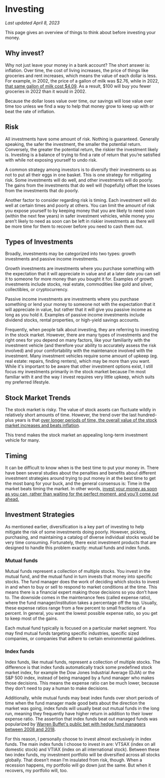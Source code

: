 # Investing
_Last updated April 8, 2023_

This page gives an overview of things to think about before investing your money.

## Why invest?
Why not just leave your money in a bank account? The short answer is: inflation. Over time, the cost of living increases, the price of things like groceries and rent increases, which means the value of each dollar is less. For example, in 2002, the price of a gallon of milk was $2.76, while in 2022, [that same gallon of milk cost $4.09](https://www.usinflationcalculator.com/inflation/milk-prices-adjusted-for-inflation/). As a result, $100 will buy you fewer groceries in 2022 than it would in 2002.

Because the dollar loses value over time, our savings will lose value over time too unless we find a way to help that money grow to keep up with or beat the rate of inflation.

## Risk
All investments have some amount of risk. Nothing is guaranteed. Generally speaking, the safer the investment, the smaller the potential return. Conversely, the greater the potential return, the riskier the investment likely is. Investing is a balance of trying to find a rate of return that you’re satisfied with while not exposing yourself to undo risk.

A common strategy among investors is to diversify their investments so as not to put all their eggs in one basket. This is one strategy for mitigating risk. Some investments will do well, and other investments will do poorly. The gains from the investments that do well will (hopefully) offset the losses from the investments that do poorly.

Another factor to consider regarding risk is timing. Each investment will do well at certain times and poorly at others. You can limit the amount of risk you expose yourself to by keeping money that you are likely to need soon (within the next few years) in safer investment vehicles, while money you aren’t likely to need as soon can be left in riskier investments as there will be more time for them to recover before you need to cash them out.

## Types of Investments
Broadly, investments may be categorized into two types: growth investments and passive income investments.

Growth investments are investments where you purchase something with the expectation that it will appreciate in value and at a later date you can sell it to someone for more money than you bought it for. Examples of growth investments include stocks, real estate, commodities like gold and silver, collectibles, or cryptocurrency.

Passive income investments are investments where you purchase something or lend your money to someone not with the expectation that it will appreciate in value, but rather that it will give you passive income as long as you hold it. Examples of passive income investments include dividend stocks, rental properties, or high-yield savings accounts.

Frequently, when people talk about investing, they are referring to investing in the stock market. However, there are many types of investments and the right ones for you depend on many factors, like your familiarity with the investment vehicle (and therefore your ability to accurately assess the risk involved) and your comfortability with the maintenance involved with the investment. Many investment vehicles require some amount of upkeep (eg. real estate: repairs, finding renters), which may be more than you want. While it's important to be aware that other investment options exist, I still focus my investments primarily in the stock market because I’m most familiar with it and the way I invest requires very little upkeep, which suits my preferred lifestyle.

## Stock Market Trends
The stock market is risky. The value of stock assets can fluctuate wildly in relatively short amounts of time. However, the trend over the last hundred-plus years is that [over longer periods of time, the overall value of the stock market increases and beats inflation](https://www.macrotrends.net/1319/dow-jones-100-year-historical-chart).

This trend makes the stock market an appealing long-term investment vehicle for many.

## Timing
It can be difficult to know when is the best time to put your money in. There have been several studies about the penalties and benefits about different investment strategies around trying to put money in at the best time to get the most bang for your buck, and the general consensus is: Time in the market beats timing the market. In other words, [invest your money as soon as you can, rather than waiting for the perfect moment, and you'll come out ahead.](https://www.schwab.com/learn/story/does-market-timing-work)

## Investment Strategies
As mentioned earlier, diversification is a key part of investing to help mitigate the risk of some investments doing poorly. However, picking, purchasing, and maintaining a catalog of diverse individual stocks would be very time consuming. Fortunately, there exist investment products that are designed to handle this problem exactly: mutual funds and index funds.

### Mutual funds
Mutual funds represent a collection of multiple stocks. You invest in the mutual fund, and the mutual fund in turn invests that money into specific stocks. The fund manager does the work of deciding which stocks to invest in and when to buy or sell to respond to market conditions at the time. This means there is a financial expert making those decisions so you don’t have to. The downside comes in the maintenance fees (called expense ratio), where the fund manager/institution takes a percentage off the top. Usually, these expense ratios range from a few percent to small fractions of a percent. In general, you want the lowest possible expense ratio, so you get to keep most of the gains.

Each mutual fund typically is focused on a particular market segment. You may find mutual funds targeting specific industries, specific sized companies, or companies that adhere to certain environmental guidelines.

### Index funds
Index funds, like mutual funds, represent a collection of multiple stocks. The difference is that index funds automatically track some predefined stock market index, for example the Dow Jones Industrial Average (DJIA) or the S&P 500 index, instead of being managed by a fund manager who makes those decisions. This means the expense ratio can be much lower, because they don’t need to pay a human to make decisions.

Additionally, while mutual funds may beat index funds over short periods of time when the fund manager made good bets about the direction the market was going, index funds will usually beat out mutual funds in the long run, meaning they frequently have higher return in addition to their lower expense ratio. The assertion that index funds beat out managed funds was popularized by [Warren Buffet's public bet with hedge fund managers between 2008 and 2018](https://www.investopedia.com/articles/investing/030916/buffetts-bet-hedge-funds-year-eight-brka-brkb.asp).

For this reason, I personally choose to invest almost exclusively in index funds. The main index funds I choose to invest in are: VTSAX (index on all domestic stock) and VTIAX (index on all international stock). Between these two index funds, my investment portfolio will be diversified across all stocks globally. That doesn’t mean I’m insulated from risk, though. When a recession happens, my portfolio will go down just the same. But when it recovers, my portfolio will, too.
